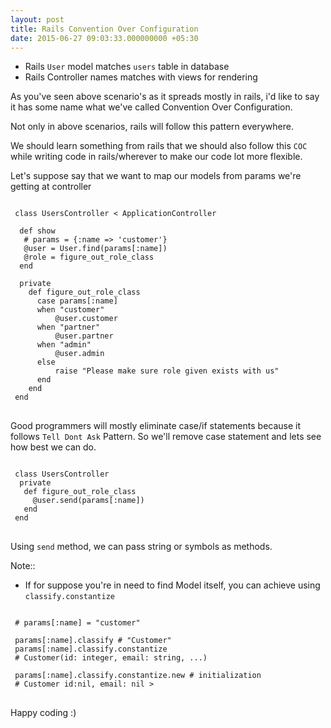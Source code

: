 ```yaml
---
layout: post
title: Rails Convention Over Configuration
date: 2015-06-27 09:03:33.000000000 +05:30
---
```

* Rails `User` model matches `users` table in database
* Rails Controller names matches with views for rendering


As you've seen above scenario's as it spreads mostly in rails, i'd like to say it has some name what we've called Convention Over Configuration.

Not only in above scenarios, rails will follow this pattern everywhere.

We should learn something from rails that we should also follow this `COC` while writing code in rails/wherever to make our code lot more flexible.

Let's suppose say that we want to map our models from params we're getting at controller

<pre>
<code class='language-ruby'>
 class UsersController < ApplicationController
  
  def show
   # params = {:name => 'customer'}
   @user = User.find(params[:name])
   @role = figure_out_role_class
  end
   
  private
    def figure_out_role_class
      case params[:name] 
      when "customer" 
          @user.customer
      when "partner"
          @user.partner
      when "admin"
          @user.admin
      else
          raise "Please make sure role given exists with us"
      end
    end
 end
</code>
</pre>

Good programmers will mostly eliminate case/if statements because it follows `Tell Dont Ask` Pattern. So we'll remove case statement and lets see how best we can do.

<pre>
<code class='language-ruby'>
 class UsersController 
  private
   def figure_out_role_class
     @user.send(params[:name])
   end 
 end
</code>
</pre>

Using `send` method, we can pass string or symbols as methods.

Note:: 

* If for suppose you're in need to find Model itself, you can achieve using `classify.constantize`

<pre>
<code class='language-ruby'>
 # params[:name] = "customer"
 
 params[:name].classify # "Customer"
 params[:name].classify.constantize 
 # Customer(id: integer, email: string, ...)

 params[:name].classify.constantize.new # initialization
 # Customer id:nil, email: nil > 
</code>
</pre>


Happy coding :)
